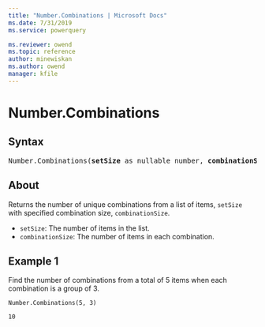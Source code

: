 ```yaml
---
title: "Number.Combinations | Microsoft Docs"
ms.date: 7/31/2019
ms.service: powerquery

ms.reviewer: owend
ms.topic: reference
author: minewiskan
ms.author: owend
manager: kfile
---
```

# Number.Combinations

## Syntax

<pre>
Number.Combinations(<b>setSize</b> as nullable number, <b>combinationSize</b> as nullable number) as nullable number
</pre>
  
## About  
Returns the number of unique combinations from a list of items, `setSize` with specified combination size, `combinationSize`. <ul> <li><code>setSize</code>: The number of items in the list.</li> <li><code>combinationSize</code>: The number of items in each combination.</li> </ul> 

## Example 1
Find the number of combinations from a total of 5 items when each combination is a group of 3.

```powerquery-m
Number.Combinations(5, 3)
```

`10`
